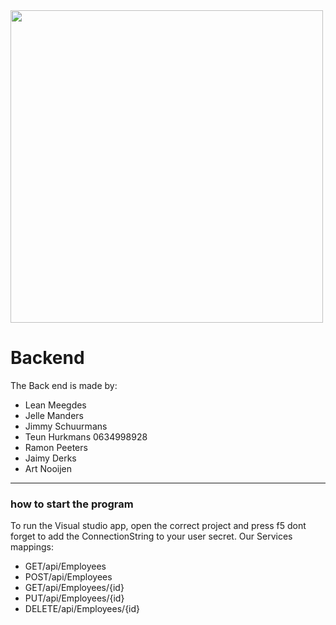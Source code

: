 <img src="https://upload.wikimedia.org/wikipedia/commons/thumb/7/7d/Microsoft_.NET_logo.svg/800px-Microsoft_.NET_logo.svg.png" width="500px"/>

# Backend
The Back end is made by: 
- Lean Meegdes
- Jelle Manders
- Jimmy Schuurmans
- Teun Hurkmans 0634998928
- Ramon Peeters
- Jaimy Derks
- Art Nooijen
--- 
### how to start the program
To run the Visual studio app, open the correct project and press f5
dont forget to add the ConnectionString to your user secret.
Our Services mappings:
- GET/api/Employees
- POST/api/Employees
- GET/api/Employees/{id}
- PUT/api/Employees/{id}
- DELETE/api/Employees/{id}
